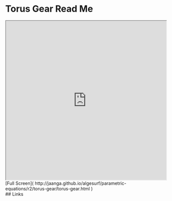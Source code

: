 Torus Gear Read Me
===

<iframe src='http://jaanga.github.io/algesurf/parametric-equations/r2/torus-gear/torus-gear.html' width=100% height=500px >
There is an `iframe` here. It is not visible when viewed on github.com/algesurf. To view, please see 'Project Links' below.
</iframe>
[Full Screen]( http://jaanga.github.io/algesurf/parametric-equations/r2/torus-gear/torus-gear.html )
<br>
## Links 
<http://www.3d-meier.de/tut3/Seite184.html>  
